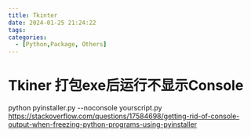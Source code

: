 ```yaml
---
title: Tkinter
date: 2024-01-25 21:24:22
tags:
categories:
  - [Python,Package, Others]
---
```


# Tkiner 打包exe后运行不显示Console

python pyinstaller.py --noconsole yourscript.py
https://stackoverflow.com/questions/17584698/getting-rid-of-console-output-when-freezing-python-programs-using-pyinstaller